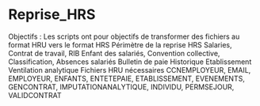 # Reprise_HRS

Objectifs : Les scripts ont pour objectifs de transformer des fichiers au format HRU vers le format HRS
Périmètre de la reprise HRS
Salaries,
Contrat de travail,
RIB Enfant des salariés,
Convention collective,
Classification,
Absences salariés Bulletin de paie Historique Etablissement Ventilation analytique
Fichiers HRU nécessaires
CCNEMPLOYEUR,
EMAIL,
EMPLOYEUR,
ENFANTS,
ENTETEPAIE,
ETABLISSEMENT,
EVENEMENTS,
GENCONTRAT,
IMPUTATIONANALYTIQUE,
INDIVIDU,
PERMSEJOUR,
VALIDCONTRAT